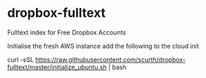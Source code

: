 # dropbox-fulltext
Fulltext index for Free Dropbox Accounts


Initialise the fresh AWS instance add the following to the cloud init

curl -sSL https://raw.githubusercontent.com/scurth/dropbox-fulltext/master/initialize_ubuntu.sh | bash
